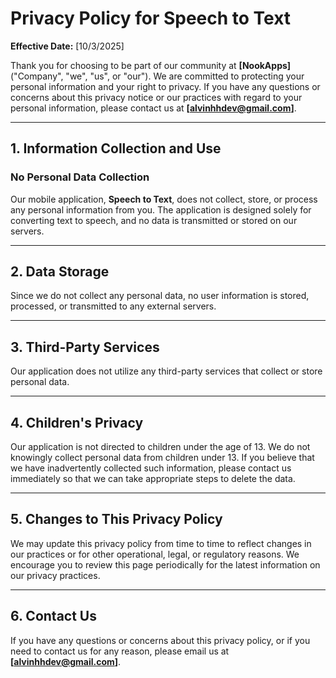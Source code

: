 # Privacy Policy for Speech to Text

**Effective Date:** [10/3/2025]

Thank you for choosing to be part of our community at **[NookApps]** ("Company", "we", "us", or "our"). We are committed to protecting your personal information and your right to privacy. If you have any questions or concerns about this privacy notice or our practices with regard to your personal information, please contact us at **[alvinhhdev@gmail.com]**.

---

## 1. Information Collection and Use

### No Personal Data Collection

Our mobile application, **Speech to Text**, does not collect, store, or process any personal information from you. The application is designed solely for converting text to speech, and no data is transmitted or stored on our servers.

---

## 2. Data Storage

Since we do not collect any personal data, no user information is stored, processed, or transmitted to any external servers.

---

## 3. Third-Party Services

Our application does not utilize any third-party services that collect or store personal data.

---

## 4. Children's Privacy

Our application is not directed to children under the age of 13. We do not knowingly collect personal data from children under 13. If you believe that we have inadvertently collected such information, please contact us immediately so that we can take appropriate steps to delete the data.

---

## 5. Changes to This Privacy Policy

We may update this privacy policy from time to time to reflect changes in our practices or for other operational, legal, or regulatory reasons. We encourage you to review this page periodically for the latest information on our privacy practices.

---

## 6. Contact Us

If you have any questions or concerns about this privacy policy, or if you need to contact us for any reason, please email us at **[alvinhhdev@gmail.com]**.
